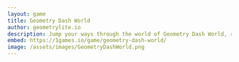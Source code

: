 ```yaml
---
layout: game
title: Geometry Dash World
author: geometrylite.io
description: Jump your ways through the world of Geometry Dash World, remade for the web! Keep in mind, we are not affiliated with RobTopGames AB.
embed: https://1games.io/game/geometry-dash-world/
image: /assets/images/GeometryDashWorld.png
---
```

